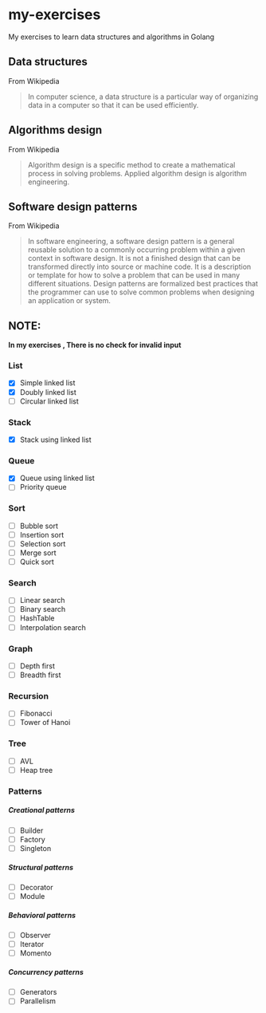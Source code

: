 # my-exercises
My exercises to learn data structures and algorithms in Golang

## Data structures

From Wikipedia
> In computer science, a data structure is a particular way of organizing data in a computer so that it can be used efficiently.

## Algorithms design

From Wikipedia
> Algorithm design is a specific method to create a mathematical process in solving problems. Applied algorithm design is algorithm engineering.

## Software design patterns

From Wikipedia
> In software engineering, a software design pattern is a general reusable solution to a commonly occurring problem within a given context in software design. It is not a finished design that can be transformed directly into source or machine code. It is a description or template for how to solve a problem that can be used in many different situations. Design patterns are formalized best practices that the programmer can use to solve common problems when designing an application or system.

## NOTE:

**In my exercises , There is no check for invalid input**

### List
- [x] Simple linked list
- [x] Doubly linked list
- [ ] Circular linked list

### Stack
- [x] Stack using linked list

### Queue
- [x] Queue using linked list
- [ ] Priority queue

### Sort
- [ ] Bubble sort
- [ ] Insertion sort
- [ ] Selection sort
- [ ] Merge sort
- [ ] Quick sort

### Search
- [ ] Linear search
- [ ] Binary search
- [ ] HashTable
- [ ] Interpolation search

### Graph
- [ ] Depth first
- [ ] Breadth first

### Recursion
- [ ] Fibonacci
- [ ] Tower of Hanoi

### Tree
- [ ] AVL
- [ ] Heap tree

### Patterns

##### Creational patterns
- [ ] Builder
- [ ] Factory
- [ ] Singleton

##### Structural patterns
- [ ] Decorator
- [ ] Module

##### Behavioral patterns
- [ ] Observer
- [ ] Iterator
- [ ] Momento

##### Concurrency patterns
- [ ] Generators
- [ ] Parallelism